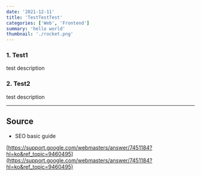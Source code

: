 ```yaml
---
date: '2021-12-11'
title: 'TestTestTest'
categories: ['Web', 'Frontend']
summary: 'hello world'
thumbnail: './rocket.png'
---
```


### 1. Test1

test description

### 2. Test2

test description

---

## Source

- SEO basic guide

[https://support.google.com/webmasters/answer/7451184?hl=ko&ref_topic=9460495](https://support.google.com/webmasters/answer/7451184?hl=ko&ref_topic=9460495)
